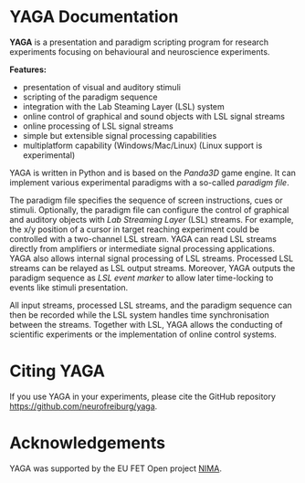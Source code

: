 # YAGA Documentation

**YAGA** is a presentation and paradigm scripting program for research experiments focusing on behavioural and neuroscience experiments.

**Features:**

-   presentation of visual and auditory stimuli
-   scripting of the paradigm sequence
-   integration with the Lab Steaming Layer (LSL) system
-   online control of graphical and sound objects with LSL signal streams
-   online processing of LSL signal streams
-   simple but extensible signal processing capabilities
-   multiplatform capability (Windows/Mac/Linux) (Linux support is experimental)

YAGA is written in Python and is based on the _Panda3D_ game engine. It can implement various experimental paradigms with a so-called _paradigm file_.

The paradigm file specifies the sequence of screen instructions, cues or stimuli. Optionally, the paradigm file can configure the control of graphical and auditory objects with _Lab Streaming Layer_ (LSL) streams. For example, the x/y position of a cursor in target reaching experiment could be controlled with a two-channel LSL stream. YAGA can read LSL streams directly from amplifiers or intermediate signal processing applications. YAGA also allows internal signal processing of LSL streams. Processed LSL streams can be relayed as LSL output streams. Moreover, YAGA outputs the paradigm sequence as _LSL event marker_ to allow later time-locking to events like stimuli presentation.

All input streams, processed LSL streams, and the paradigm sequence can then be recorded while the LSL system handles time synchronisation between the streams. Together with LSL, YAGA allows the conducting of scientific experiments or the implementation of online control systems.

# Citing YAGA

If you use YAGA in your experiments, please cite the GitHub repository <https://github.com/neurofreiburg/yaga>.

# Acknowledgements

YAGA was supported by the EU FET Open project [NIMA](https://nima-project.eu).